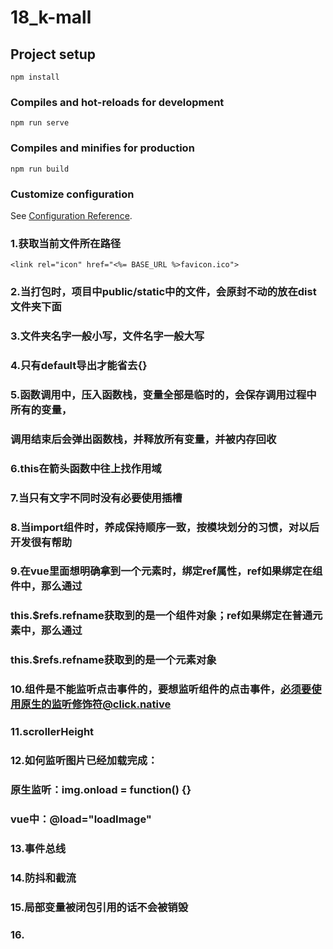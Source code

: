 # 18_k-mall

## Project setup
```
npm install
```

### Compiles and hot-reloads for development
```
npm run serve
```

### Compiles and minifies for production
```
npm run build
```

### Customize configuration
See [Configuration Reference](https://cli.vuejs.org/config/).

### 1.获取当前文件所在路径
```
<link rel="icon" href="<%= BASE_URL %>favicon.ico">
```
### 2.当打包时，项目中public/static中的文件，会原封不动的放在dist文件夹下面
### 3.文件夹名字一般小写，文件名字一般大写
### 4.只有default导出才能省去{}
### 5.函数调用中，压入函数栈，变量全部是临时的，会保存调用过程中所有的变量，
### 调用结束后会弹出函数栈，并释放所有变量，并被内存回收
### 6.this在箭头函数中往上找作用域
### 7.当只有文字不同时没有必要使用插槽
### 8.当import组件时，养成保持顺序一致，按模块划分的习惯，对以后开发很有帮助
### 9.在vue里面想明确拿到一个元素时，绑定ref属性，ref如果绑定在组件中，那么通过
### this.$refs.refname获取到的是一个组件对象；ref如果绑定在普通元素中，那么通过
### this.$refs.refname获取到的是一个元素对象
### 10.组件是不能监听点击事件的，要想监听组件的点击事件，必须要使用原生的监听修饰符@click.native
### 11.scrollerHeight
### 12.如何监听图片已经加载完成：
### 原生监听：img.onload = function() {}
### vue中：@load="loadImage"
### 13.事件总线
### 14.防抖和截流
### 15.局部变量被闭包引用的话不会被销毁
### 16.
